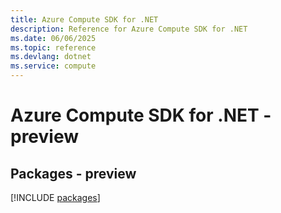 ```yaml
---
title: Azure Compute SDK for .NET
description: Reference for Azure Compute SDK for .NET
ms.date: 06/06/2025
ms.topic: reference
ms.devlang: dotnet
ms.service: compute
---
```

# Azure Compute SDK for .NET - preview
## Packages - preview
[!INCLUDE [packages](compute-index.md)]